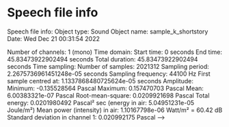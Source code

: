 # Speech file info

Speech file info: Object type: Sound
Object name: sample_k_shortstory
Date: Wed Dec 21 00:31:54 2022

Number of channels: 1 (mono)
Time domain:
   Start time: 0 seconds
   End time: 45.83473922902494 seconds
   Total duration: 45.83473922902494 seconds
Time sampling:
   Number of samples: 2021312
   Sampling period: 2.2675736961451248e-05 seconds
   Sampling frequency: 44100 Hz
   First sample centred at: 1.1337868480725624e-05 seconds
Amplitude:
   Minimum: -0.135528564 Pascal
   Maximum: 0.157470703 Pascal
   Mean: 6.00383321e-07 Pascal
   Root-mean-square: 0.0209921698 Pascal
Total energy: 0.0201980492 Pascal² sec (energy in air: 5.04951231e-05 Joule/m²)
Mean power (intensity) in air: 1.10167798e-06 Watt/m² = 60.42 dB
Standard deviation in channel 1: 0.020992175 Pascal -->
